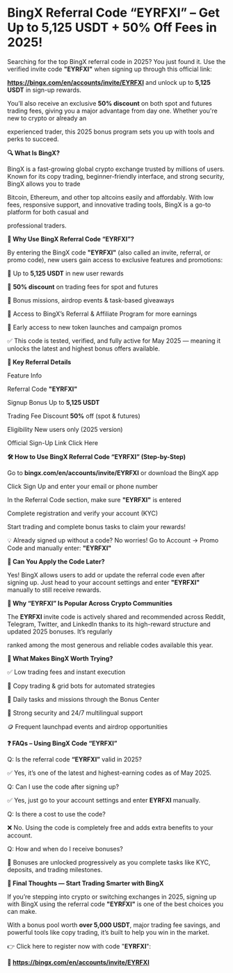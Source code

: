 #  BingX Referral Code “EYRFXI” – Get Up to 5,125 USDT + 50% Off Fees in 2025!

Searching for the top BingX referral code in 2025? You just found it. Use the verified invite code **"EYRFXI"** when signing up through this official link: 

**https://bingx.com/en/accounts/invite/EYRFXI** and unlock up to **5,125 USDT** in sign-up rewards.

 You’ll also receive an exclusive **50% discount** on both spot and futures trading fees, giving you a major advantage from day one. Whether you're new to crypto or already an 

experienced trader, this 2025 bonus program sets you up with tools and perks to succeed.

**🔍 What Is BingX?**

BingX is a fast-growing global crypto exchange trusted by millions of users. Known for its copy trading, beginner-friendly interface, and strong security, BingX allows you to trade 

Bitcoin, Ethereum, and other top altcoins easily and affordably. With low fees, responsive support, and innovative trading tools, BingX is a go-to platform for both casual and 

professional traders.

**🎁 Why Use BingX Referral Code “EYRFXI”?**

By entering the BingX code **"EYRFXI"** (also called an invite, referral, or promo code), new users gain access to exclusive features and promotions:

🎉 Up to **5,125 USDT** in new user rewards

💸 **50% discount** on trading fees for spot and futures

🎯 Bonus missions, airdrop events & task-based giveaways

🤝 Access to BingX’s Referral & Affiliate Program for more earnings

🔐 Early access to new token launches and campaign promos

✅ This code is tested, verified, and fully active for May 2025 — meaning it unlocks the latest and highest bonus offers available.

**📌 Key Referral Details**

Feature	Info

Referral Code	**"EYRFXI"**

Signup Bonus	Up to **5,125 USDT**

Trading Fee Discount	**50%** off (spot & futures)

Eligibility	New users only (2025 version)

Official Sign-Up Link	Click Here

**🛠 How to Use BingX Referral Code “EYRFXI” (Step-by-Step)**

Go to **bingx.com/en/accounts/invite/EYRFXI** or download the BingX app

Click Sign Up and enter your email or phone number

In the Referral Code section, make sure **"EYRFXI"** is entered

Complete registration and verify your account (KYC)

Start trading and complete bonus tasks to claim your rewards!

💡 Already signed up without a code? No worries! Go to Account → Promo Code and manually enter: **"EYRFXI"**

**🔄 Can You Apply the Code Later?**

Yes! BingX allows users to add or update the referral code even after signing up. Just head to your account settings and enter **"EYRFXI"** manually to still receive rewards.

**💬 Why “EYRFXI” Is Popular Across Crypto Communities**

The **EYRFXI** invite code is actively shared and recommended across Reddit, Telegram, Twitter, and LinkedIn thanks to its high-reward structure and updated 2025 bonuses. It’s regularly 

ranked among the most generous and reliable codes available this year.

**🔧 What Makes BingX Worth Trying?**

✅ Low trading fees and instant execution

🤖 Copy trading & grid bots for automated strategies

🎁 Daily tasks and missions through the Bonus Center

🔐 Strong security and 24/7 multilingual support

🪙 Frequent launchpad events and airdrop opportunities

**❓ FAQs – Using BingX Code “EYRFXI”**

Q: Is the referral code **“EYRFXI”** valid in 2025?

✅ Yes, it’s one of the latest and highest-earning codes as of May 2025.

Q: Can I use the code after signing up?

✅ Yes, just go to your account settings and enter **EYRFXI** manually.

Q: Is there a cost to use the code?

❌ No. Using the code is completely free and adds extra benefits to your account.

Q: How and when do I receive bonuses?

🎁 Bonuses are unlocked progressively as you complete tasks like KYC, deposits, and trading milestones.

**🚀 Final Thoughts — Start Trading Smarter with BingX**

If you’re stepping into crypto or switching exchanges in 2025, signing up with BingX using the referral code **"EYRFXI"** is one of the best choices you can make.

 With a bonus pool worth **over 5,000 USDT**, major trading fee savings, and powerful tools like copy trading, it’s built to help you win in the market.

👉 Click here to register now with code "**EYRFXI**":

**🔗 https://bingx.com/en/accounts/invite/EYRFXI**

